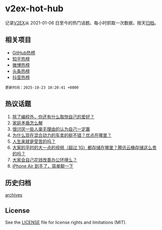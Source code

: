 # v2ex-hot-hub

 记录[V2EX](https://www.v2ex.com/)从 2021-01-06 日至今的热门话题。每小时抓取一次数据，按天[归档](archives)。
 
 ## 相关项目

- [GitHub热榜](https://github.com/snaildev/github-hot-hub)
- [知乎热榜](https://github.com/snaildev/zhihu-hot-hub)
- [微博热榜](https://github.com/snaildev/weibo-hot-hub)
- [头条热榜](https://github.com/snaildev/toutiao-hot-hub)
- [抖音热榜](https://github.com/snaildev/douyin-hot-hub)


 `更新时间：2025-10-23 10:20:41 +0800`

## 热议话题

1. [除了编程外，你还有什么取悦自己的爱好？](https://www.v2ex.com/t/1167646)
1. [家庭矛盾怎么解](https://www.v2ex.com/t/1167633)
1. [很讨厌一些人毫无理由的认为自己一定赢](https://www.v2ex.com/t/1167549)
1. [为什么现在混合动力的车卖的挺不错？优点在哪里？](https://www.v2ex.com/t/1167696)
1. [人生来就是受苦的吗？](https://www.v2ex.com/t/1167741)
1. [大家的平时的大一点的视频（超过 1G）都存储在哪里？腾讯云桶存储这么贵的吗？](https://www.v2ex.com/t/1167537)
1. [大家会自己花钱改善办公环境么？](https://www.v2ex.com/t/1167605)
1. [iPhone Air 到手了，简单聊一下](https://www.v2ex.com/t/1167576)

## 历史归档

[archives](archives)

## License

See the [LICENSE](LICENSE) file for license rights and limitations (MIT).

